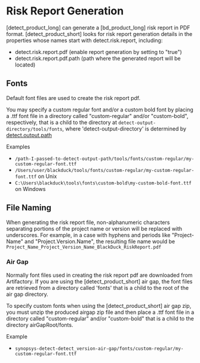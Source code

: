# Risk Report Generation

[detect_product_long] can generate a [bd_product_long] risk report in PDF format.
[detect_product_short] looks for risk report generation details in the properties whose names start with detect.risk.report, including:

* detect.risk.report.pdf (enable report generation by setting to "true")
* detect.risk.report.pdf.path (path where the generated report will be located)

## Fonts

Default font files are used to create the risk report pdf. 

You may specify a custom regular font and/or a custom bold font by placing a .ttf font file in a directory called "custom-regular" and/or "custom-bold", respectively, that is a child to the directory at ```detect-output-directory/tools/fonts```, where 'detect-output-directory' is determined by [detect.output.path](../properties/configuration/paths.md#detect-output-path)

Examples

* ```/path-I-passed-to-detect-output-path/tools/fonts/custom-regular/my-custom-regular-font.ttf```
* ```/Users/user/blackduck/tools/fonts/custom-regular/my-custom-regular-font.ttf``` on Unix
* ```C:\Users\blackduck\tools\fonts\custom-bold\my-custom-bold-font.ttf``` on Windows

## File Naming

When generating the risk report file, non-alphanumeric characters separating portions of the project name or version will be replaced with underscores. For example, in a case with hyphens and periods like "Project-Name" and "Project.Version.Name", the resulting file name would be ```Project_Name_Project_Version_Name_BlackDuck_RiskReport.pdf```

### Air Gap

Normally font files used in creating the risk report pdf are downloaded from Artifactory. If you are using the [detect_product_short] air gap, the font files are retrieved from a directory called 'fonts' that is a child to the root of the air gap directory.

To specify custom fonts when using the [detect_product_short] air gap zip, you must unzip the produced airgap zip file and then place a .ttf font file in a directory called "custom-regular" and/or "custom-bold" that is a child to the directory airGapRoot/fonts.

Example

* ```synopsys-detect-detect_version-air-gap/fonts/custom-regular/my-custom-regular-font.ttf```

